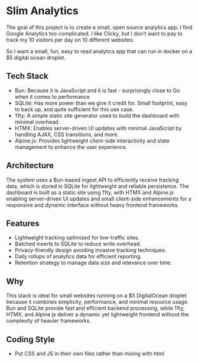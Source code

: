 # Slim Analytics

The goal of this project is to create a small, open source analytics app. I find Google Analytics too complicated. I like Clicky, but I don't want to pay to track my 10 visitors per day on 10 different websites.

So I want a small, fun, easy to read analytics app that can run in docker on a $5 digital ocean droplet.

## Tech Stack

- Bun: Because it is JavaScript and it is fast - surprisingly close to Go when it comes to performance
- SQLite: Has more power than we give it credit for. Small footprint, easy to back up, and quite sufficient for this use case.
- 11ty: A simple static site generator used to build the dashboard with minimal overhead.
- HTMX: Enables server-driven UI updates with minimal JavaScript by handling AJAX, CSS transitions, and more.
- Alpine.js: Provides lightweight client-side interactivity and state management to enhance the user experience.

## Architecture

The system uses a Bun-based ingest API to efficiently receive tracking data, which is stored in SQLite for lightweight and reliable persistence. The dashboard is built as a static site using 11ty, with HTMX and Alpine.js enabling server-driven UI updates and small client-side enhancements for a responsive and dynamic interface without heavy frontend frameworks.

## Features

- Lightweight tracking optimized for low-traffic sites.
- Batched inserts to SQLite to reduce write overhead.
- Privacy-friendly design avoiding invasive tracking techniques.
- Daily rollups of analytics data for efficient reporting.
- Retention strategy to manage data size and relevance over time.

## Why

This stack is ideal for small websites running on a $5 DigitalOcean droplet because it combines simplicity, performance, and minimal resource usage. Bun and SQLite provide fast and efficient backend processing, while 11ty, HTMX, and Alpine.js deliver a dynamic yet lightweight frontend without the complexity of heavier frameworks.

## Coding Style

- Put CSS and JS in their own files rather than mixing with html
